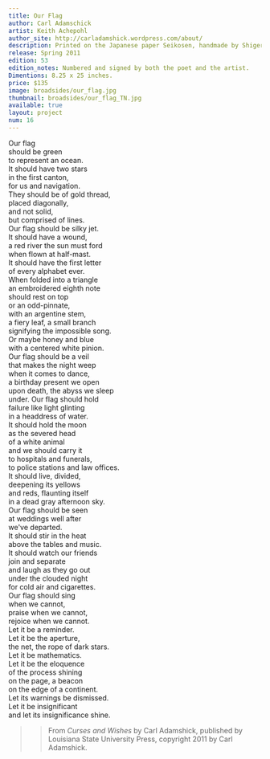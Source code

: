 ```yaml
---
title: Our Flag
author: Carl Adamschick
artist: Keith Achepohl
author_site: http://carladamshick.wordpress.com/about/
description: Printed on the Japanese paper Seikosen, handmade by Shigeru Ozaki in Kochi prefecture from Mitsumata that is cultivated in the local mountains surrounding the Ozaki home. The original artwork consisted on line drawings and etchings. The etchings were scanned and digitally manipulated to create relief plates to render the flag textures. The type is Kabel. Both text and artwork were printed from polymer plates on a Vandercook 219 proofing press.
release: Spring 2011
edition: 53
edition_notes: Numbered and signed by both the poet and the artist.
Dimentions: 8.25 x 25 inches.
price: $135
image: broadsides/our_flag.jpg
thumbnail: broadsides/our_flag_TN.jpg
available: true
layout: project
num: 16
---
```

Our flag<br>
should be green<br>
to represent an ocean.<br>
It should have two stars<br>
in the first canton,<br>
for us and navigation.<br>
They should be of gold thread,<br>
placed diagonally,<br>
and not solid,<br>
but comprised of lines.<br>
Our flag should be silky jet.<br>
It should have a wound,<br>
a red river the sun must ford<br>
when flown at half-mast.<br>
It should have the first letter<br>
of every alphabet ever.<br>
When folded into a triangle<br>
an embroidered eighth note<br>
should rest on top<br>
or an odd-pinnate,<br>
with an argentine stem,<br>
a fiery leaf, a small branch<br>
signifying the impossible song.<br>
Or maybe honey and blue<br>
with a centered white pinion.<br>
Our flag should be a veil<br>
that makes the night weep<br>
when it comes to dance,<br>
a birthday present we open<br>
upon death, the abyss we sleep<br>
under. Our flag should hold<br>
failure like light glinting<br>
in a headdress of water.<br>
It should hold the moon<br>
as the severed head<br>
of a white animal<br>
and we should carry it<br>
to hospitals and funerals,<br>
to police stations and law offices.<br>
It should live, divided,<br>
deepening its yellows<br>
and reds, flaunting itself<br>
in a dead gray afternoon sky.<br>
Our flag should be seen<br>
at weddings well after<br>
we've departed.<br>
It should stir in the heat<br>
above the tables and music.<br>
It should watch our friends<br>
join and separate<br>
and laugh as they go out<br>
under the clouded night<br>
for cold air and cigarettes.<br>
Our flag should sing<br>
when we cannot,<br>
praise when we cannot,<br>
rejoice when we cannot.<br>
Let it be a reminder.<br>
Let it be the aperture,<br>
the net, the rope of dark stars.<br>
Let it be mathematics.<br>
Let it be the eloquence<br>
of the process shining<br>
on the page, a beacon<br>
on the edge of a continent.<br>
Let its warnings be dismissed.<br>
Let it be insignificant<br>
and let its insignificance shine.<br>

>> From *Curses and Wishes* by Carl Adamshick, published by Louisiana State University Press, copyright 2011 by Carl Adamshick.

